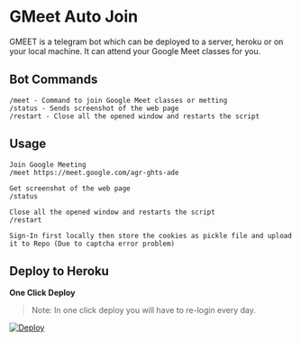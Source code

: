 
# GMeet Auto Join

GMEET is a telegram bot which can be deployed to a server, heroku or on your local machine. It can attend your Google Meet classes for you.

## Bot Commands

    /meet - Command to join Google Meet classes or metting
    /status - Sends screenshot of the web page
    /restart - Close all the opened window and restarts the script
## Usage
	
    Join Google Meeting
    /meet https://meet.google.com/agr-ghts-ade
    
    Get screenshot of the web page
    /status

    Close all the opened window and restarts the script
    /restart

```
Sign-In first locally then store the cookies as pickle file and upload it to Repo (Due to captcha error problem)

```



## Deploy to Heroku
**One Click Deploy**

> Note: In one click deploy you will have to re-login every day.


[![Deploy](https://www.herokucdn.com/deploy/button.svg)](https://heroku.com/deploy?template=https://github.com/death-angel-141/Gmeet-Auto-Join.git)


